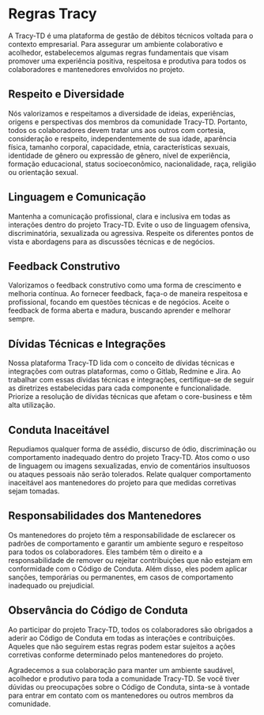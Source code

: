 # Regras Tracy

A Tracy-TD é uma plataforma de gestão de débitos técnicos voltada para o contexto empresarial. Para assegurar um ambiente colaborativo e acolhedor, estabelecemos algumas regras fundamentais que visam promover uma experiência positiva, respeitosa e produtiva para todos os colaboradores e mantenedores envolvidos no projeto.

## **Respeito e Diversidade**

Nós valorizamos e respeitamos a diversidade de ideias, experiências, origens e perspectivas dos membros da comunidade Tracy-TD. Portanto, todos os colaboradores devem tratar uns aos outros com cortesia, consideração e respeito, independentemente de sua idade, aparência física, tamanho corporal, capacidade, etnia, características sexuais, identidade de gênero ou expressão de gênero, nível de experiência, formação educacional, status socioeconômico, nacionalidade, raça, religião ou orientação sexual.


## **Linguagem e Comunicação**

Mantenha a comunicação profissional, clara e inclusiva em todas as interações dentro do projeto Tracy-TD. Evite o uso de linguagem ofensiva, discriminatória, sexualizada ou agressiva. Respeite os diferentes pontos de vista e abordagens para as discussões técnicas e de negócios.

## **Feedback Construtivo**

Valorizamos o feedback construtivo como uma forma de crescimento e melhoria contínua. Ao fornecer feedback, faça-o de maneira respeitosa e profissional, focando em questões técnicas e de negócios. Aceite o feedback de forma aberta e madura, buscando aprender e melhorar sempre.

## **Dívidas Técnicas e Integrações**

Nossa plataforma Tracy-TD lida com o conceito de dívidas técnicas e integrações com outras plataformas, como o Gitlab, Redmine e Jira. Ao trabalhar com essas dívidas técnicas e integrações, certifique-se de seguir as diretrizes estabelecidas para cada componente e funcionalidade. Priorize a resolução de dívidas técnicas que afetam o core-business e têm alta utilização.

## **Conduta Inaceitável**

Repudiamos qualquer forma de assédio, discurso de ódio, discriminação ou comportamento inadequado dentro do projeto Tracy-TD. Atos como o uso de linguagem ou imagens sexualizadas, envio de comentários insultuosos ou ataques pessoais não serão tolerados. Relate qualquer comportamento inaceitável aos mantenedores do projeto para que medidas corretivas sejam tomadas.

## **Responsabilidades dos Mantenedores**

Os mantenedores do projeto têm a responsabilidade de esclarecer os padrões de comportamento e garantir um ambiente seguro e respeitoso para todos os colaboradores. Eles também têm o direito e a responsabilidade de remover ou rejeitar contribuições que não estejam em conformidade com o Código de Conduta. Além disso, eles podem aplicar sanções, temporárias ou permanentes, em casos de comportamento inadequado ou prejudicial.

## **Observância do Código de Conduta**

Ao participar do projeto Tracy-TD, todos os colaboradores são obrigados a aderir ao Código de Conduta em todas as interações e contribuições. Aqueles que não seguirem estas regras podem estar sujeitos a ações corretivas conforme determinado pelos mantenedores do projeto.

Agradecemos a sua colaboração para manter um ambiente saudável, acolhedor e produtivo para toda a comunidade Tracy-TD. Se você tiver dúvidas ou preocupações sobre o Código de Conduta, sinta-se à vontade para entrar em contato com os mantenedores ou outros membros da comunidade.

